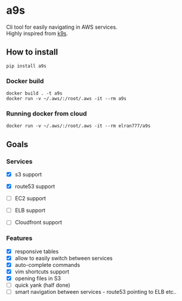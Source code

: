 # a9s
Cli tool for easily navigating in AWS services.  
Highly inspired from [k9s](https://github.com/derailed/k9s). 


## How to install

```shell
pip install a9s
```

### Docker build

```shell
docker build . -t a9s
docker run -v ~/.aws/:/root/.aws -it --rm a9s
```

### Running docker from cloud

```shell
docker run -v ~/.aws/:/root/.aws -it --rm elran777/a9s
```

## Goals

### Services
- [X] s3 support
- [X] route53 support
- [ ] EC2 support
- [ ] ELB support
- [ ] Cloudfront support


### Features
- [X] responsive tables
- [X] allow to easily switch between services
- [X] auto-complete commands
- [X] vim shortcuts support
- [X] opening files in S3
- [ ] quick yank (half done)
- [ ] smart navigation between services - route53 pointing to ELB etc..
